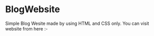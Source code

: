 # BlogWebsite

Simple Blog Wesite made by using HTML and CSS only.
You can visit website from here :- 
